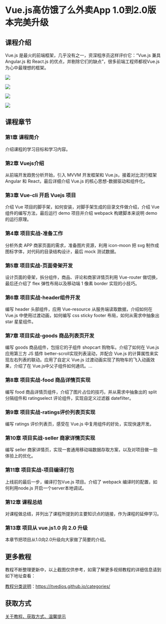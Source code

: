 # Vue.js高仿饿了么外卖App 1.0到2.0版本完美升级

## 课程介绍

Vue.js 是最火的前端框架，几乎没有之一，资深程序员这样评价它：“Vue.js 兼具 Angular.js 和 React.js 的优点，并剔除它们的缺点”，很多前端工程师都视Vue.js为心中最理想的框架。

![](http://oqn6ggw87.bkt.clouddn.com/Vue.js高仿饿了么外卖App1.png)

<!--more-->

![](http://oqn6ggw87.bkt.clouddn.com/Vue.js高仿饿了么外卖App2.png)

![](http://oqn6ggw87.bkt.clouddn.com/Vue.js高仿饿了么外卖App3.png)

![](http://oqn6ggw87.bkt.clouddn.com/Vue.js高仿饿了么外卖App4.png)

## 课程章节

### 第1章 课程简介

介绍课程的学习目标和学习内容。

### 第2章 Vuejs介绍

从前端开发趋势分析开始，引入 MVVM 开发框架和 Vue.js，接着对比流行框架Angular 和 React，最后详细介绍 Vue.js 的核心思想-数据驱动和组件化。

### 第3章 Vue-cli 开启 Vuejs 项目

介绍 Vue 项目的脚手架，如何安装，对脚手架生成的目录文件做介绍，介绍 Vue 组件的编写方法，最后运行 demo 项目并介绍 webpack 构建脚本来说明 demo 的运行原理。

### 第4章 项目实战-准备工作

分析外卖 APP 商家页面的需求，准备图片资源，利用 icon-moon 把 svg 制作成图标字体，对代码的目录结构设计，最后 mock 测试数据。

### 第5章 项目实战-页面骨架开发

设计页面的骨架，拆分组件，商品、评论和商家详情页利用 Vue-router 做切换，最后还介绍了 flex 弹性布局以及移动端 1 像素 border 实现的小技巧。

### 第6章 项目实战-header组件开发

编写 header 头部组件，应用 Vue-resource 从服务端读取数据，介绍如何在 Vue.js 中使用过渡动画，如何编写 css sticky footer 布局，如何从需求中抽象出 star 星星组件。

### 第7章 项目实战-goods 商品列表页开发

编写 goods 商品组件，包括它的子组件 shopcart 购物车。介绍了如何在 Vue.js 应用第三方 JS 插件 better-scroll实现列表滚动，并配合 Vue.js 的计算属性来实现左右列表的联动。应用了自定义 Vue.js 过渡动画实现了购物车的飞入动画效果，介绍了在 Vue.js中父子组件如何通讯。...

### 第8章 项目实战-food 商品详情页实现

编写 food 商品详情页组件，介绍了图片占位的技巧，并从需求中抽象出的 split 分隔组件和 ratingselect 评论组件，实现自定义过滤器 datefilter。

### 第9章 项目实战-ratings评价列表页实现

编写 ratings 评价列表页，感受在 Vue.js 中复用组件的好处，实现快速开发。

### 第10章 项目实战-seller 商家详情页实现

编写 seller 商家详情页，实现一套通用移动端数据存取方案，以及对项目做一些体验上的优化。

### 第11章 项目实战-项目编译打包

上线前的最后一步，编译打包Vue.js 项目。介绍了 webpack 编译时的配置，如何利用node.js 开启一个server本地调试。

### 第12章 课程总结

对课程做总结，并列出了课程所提到的主要知识点的链接，作为课程的延伸学习。

### 第13章 项目从 vue.js1.0 向 2.0 升级

本章节把项目从1.0向2.0升级向大家做了简要的介绍。

## 更多教程

教程不断整理更新中，以上截图仅供参考，如需了解更多视频教程的详细信息请到如下地址查看：

[教程分类说明](https://itvedios.github.io/categories/)：<https://itvedios.github.io/categories/>

## 获取方式

[关于教程、获取方式、温馨提示](https://itvedios.github.io/about/)
